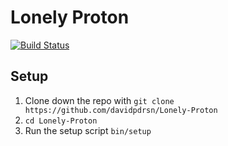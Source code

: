 Lonely Proton
=============

[![Build Status](https://travis-ci.org/davidpdrsn/Lonely-Proton.svg)](https://travis-ci.org/davidpdrsn/Lonely-Proton)

Setup
-----

1. Clone down the repo with `git clone https://github.com/davidpdrsn/Lonely-Proton`
2. `cd Lonely-Proton`
3. Run the setup script `bin/setup`
